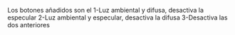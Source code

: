 Los botones añadidos son el 
	1-Luz ambiental y difusa, desactiva la especular
	2-Luz ambiental y especular, desactiva la difusa
	3-Desactiva las dos anteriores

